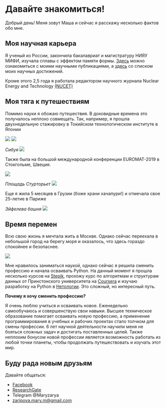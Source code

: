 # Давайте знакомиться!

Добрый день! Меня зовут Маша и сейчас я расскажу несколько фактов обо мне.

## Моя научная карьера
Я ученый из России, закончила бакалавриат и магистратуру НИЯУ МИФИ, изучала сплавы с эффектом памяти формы. [Здесь](https://www.scopus.com/authid/detail.uri?authorId=57199227799) можно ознакомиться с моими научными публикациями, а [здесь](https://docs.google.com/document/d/1SIAVADijH1ZE2GAjBilguzvt-0ksxGSo98Vy94Nrt2Q/edit?usp=sharing) со списком моих научных достижений.

Кроме этого 2,5 года я работала редактором научного журнала Nuclear Energy and Technology [(NUCET)](https://nucet.pensoft.net/)

## Моя тяга к путешествиям
Помимо науки я обожаю путешествия. В доковидные времена это получалось неплохо совмещать. Так, например, я прошла двухнедельную стажировку в Токийском технологическом институте в Японии

![](https://github.com/maryzaria/test/blob/main/photo/IMG_20190314_133157.jpg?raw=true) ![](https://github.com/maryzaria/test/blob/main/photo/IMG_20190315_142315.jpg?raw=true) 

*Сибуя*
![](https://github.com/maryzaria/test/blob/main/photo/IMG_20190314_183345.jpg?raw=true)

Также была на большой международной конференции EUROMAT-2019 в Стокгольме, Швеция.

![](https://github.com/maryzaria/test/blob/main/photo/IMG-20190903-WA0002.jpg?raw=true) 

*Площадь Стурторьет*
![](https://github.com/maryzaria/test/blob/main/photo/IMG_20190901_155515.jpg?raw=true) 

Еще я жила 5 месяцев в Грузии (боже храни хачапури!) и отмечала свое 25-летие в Париже 

*Эйфелева башня*
![](https://github.com/maryzaria/test/blob/main/photo/IMG_20200116_140310.jpg?raw=true)
  
## Время перемен
Всю свою жизнь я мечтала жить в Москве. Однако сейчас переехала в небольшой город на берегу моря и оказалось, что здесь гораздо спокойнее и безопаснее.

![](https://github.com/maryzaria/test/blob/main/photo/photo_2023-04-13_14-04-31.jpg?raw=true)

Мне нравилось заниматься наукой, однако сейчас я решила сменить профессию и начала осваивать Python. На данный момент я прошла несколько курсов на [Stepik](https://stepik.org/users/557113986/profile), прохожу курс по алгоритмам и структурам данных от Принстонского университета на [Coursera](https://www.coursera.org/learn/algorithms-part1) и изучаю разработку на Python в [Нетологии](https://netology.ru/programs/python?recommended_by=instant_search#/lessons). Это сложный, но интересный путь.

**Почему я хочу сменить профессию?**
  
Я очень люблю учиться и осваивать новое. Еженедельно самообучаюсь и совершенствую свои навыки. Высшее техническое образование помогает осваивать новую профессию, а применение программирования в учебных и рабочих проектах стало толчком для смены профессии. 6 лет научной деятельности научили меня не бояться сложных задач и достигать поставленных целей. Также неплохим бонусом новой профессии является возможность работать из любой точки планеты, чтобы продолжать путешествовать и изучать этот мир.

## Буду рада новым друзьям 

Давайте общаться: 
- [Facebook](https://www.facebook.com/profile.php?id=100001621053420)
- [ResearchGate](https://www.researchgate.net/profile/M-Zaripova)
- Telegram @Maryzarya
- zaripova.mary.m@gmail.com
